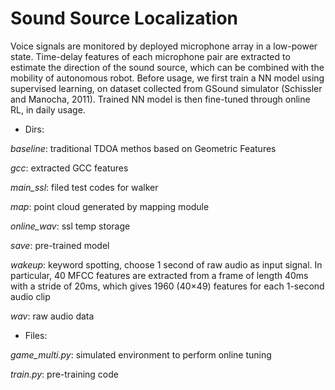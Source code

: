 # Sound Source Localization
Voice signals are monitored by deployed microphone array in a low-power state. Time-delay features of each microphone pair are extracted to estimate the direction of the sound source, which can be combined with the mobility of autonomous robot. Before usage, we first train a NN model using supervised learning, on dataset collected from GSound simulator (Schissler and Manocha, 2011). Trained NN model is then fine-tuned through online RL, in daily usage.

- Dirs:

*baseline*: traditional TDOA methos based on Geometric Features

*gcc*: extracted GCC features

*main_ssl*: filed test codes for walker

*map*: point cloud generated by mapping module

*online_wav*: ssl temp storage

*save*: pre-trained model

*wakeup*: keyword spotting, choose 1 second of raw audio as input signal. In particular, 40 MFCC features are extracted from a frame of length 40ms with a stride of 20ms, which gives 1960 (40×49) features for each 1-second audio clip

*wav*: raw audio data

- Files:

*game_multi.py*: simulated environment to perform online tuning

*train.py*: pre-training code
